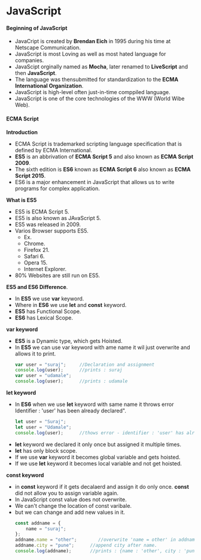# **JavaScript**

#### Beginning of JavaScript
- JavaCript is created by **Brendan Eich** in 1995 during his time at Netscape Communication.
- JavaScript is most Loving as well as most hated language for companies.
- JavaScipt orginally named as **Mocha**, later renamed to **LiveScript** and then **JavaScript**.
- The language was thensubmitted for standardization to the **ECMA International Organization**.
- JavaScript is high-level often just-in-time comppiled language.
- JavaScript is one of the core technologies of the WWW (World Wibe Web).

#### ECMA Script
**Introduction**
- ECMA Script is trademarked scripting language specification that is defined by ECMA International.
- **ES5** is an abbrivation of **ECMA Script 5** and also known as **ECMA Script 2009**.
- The sixth edition is **ES6** known as **ECMA Script 6** also known as **ECMA Script 2015**.
- ES6 is a major enhancement in JavaScript that allows us to write programs for complex application.

**What is ES5**

- ES5 is ECMA Script 5.
- ES5 is also known as JAvaScript 5.
- ES5 was released in 2009.
- Varios Browser supports ES5.
    - Ex. 
    - Chrome.
    - Firefox 21.
    - Safari 6.
    - Opera 15.
    - Internet Explorer.
- 80% Websites are still run on ES5.

**ES5 and ES6 Difference**.
- In **ES5** we use **var** keyword.
- Where in **ES6** we use **let** and **const** keyword.
- **ES5** has Functional Scope.
- **ES6** has Lexical Scope.

**var keyword**
- **ES5** is a Dynamic type, which gets Hoisted.
- In **ES5** we can use var keyword with ame name it wil just overwrite and allows it to print.
    ```js
    var user = "suraj";     //Declaration and assignment
    console.log(user);      //prints : suraj
    var user = "udamale";
    console.log(user);      //prints : udamale
    ```
**let keyword**
- In **ES6** when we use **let** keyword with same name it throws error Identifier : 'user' has been already declared".
    ```js
    let user = "Suraj";
    let user = "Udamale";
    console.log(user);      //thows error - identifier : 'user' has already declared
    ```
- **let** keyword we declared it only once but assigned it multiple times.
- **let** has only block scope.
- If we use **var** keyword it becomes global variable and gets hoisted.
- If we use **let** keyword it becomes local variable and not get hoisted.

**const keyword**
- in **const** keyword if it gets decalaerd and assign it do only once. **const** did not allow you to assign variable again.
- In JavaScript const value does not overwrite.
- We can't change the location of const varibale.
- but we can change and add new values in it.
    ```js
    const addname = {
        name = "suraj";
    };
    addname.name = "other";        //overwrite 'name = other' in addname.
    addname.city = "pune";      //append city after name.
    console.log(addname);       //prints : {name : 'other', city : 'pune'}
    ```